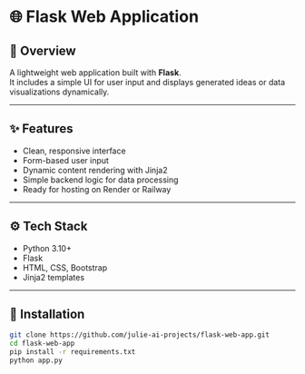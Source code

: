 # 🌐 Flask Web Application

## 🧠 Overview
A lightweight web application built with **Flask**.  
It includes a simple UI for user input and displays generated ideas or data visualizations dynamically.

---

## ✨ Features
- Clean, responsive interface  
- Form-based user input  
- Dynamic content rendering with Jinja2  
- Simple backend logic for data processing  
- Ready for hosting on Render or Railway  

---

## ⚙️ Tech Stack
- Python 3.10+  
- Flask  
- HTML, CSS, Bootstrap  
- Jinja2 templates  

---

## 🚀 Installation
```bash
git clone https://github.com/julie-ai-projects/flask-web-app.git
cd flask-web-app
pip install -r requirements.txt
python app.py
